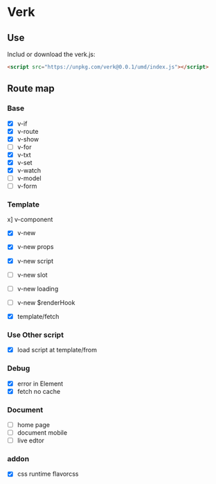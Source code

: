 # Verk

## Use

Includ or download the verk.js:

```html
<script src="https://unpkg.com/verk@0.0.1/umd/index.js"></script>
```

## Route map

### Base

- [x] v-if
- [x] v-route
- [x] v-show
- [ ] v-for
- [x] v-txt
- [x] v-set
- [x] v-watch
- [ ] v-model
- [ ] v-form

### Template

x] v-component
- [x] v-new
- [x] v-new props
- [x] v-new script
- [ ] v-new slot
- [ ] v-new loading
- [ ] v-new $renderHook

- [x] template/fetch


### Use Other script

- [x] load script at template/from

### Debug

- [x] error in Element
- [x] fetch no cache

### Document

- [ ] home page
- [ ] document mobile
- [ ] live edtor

### addon

- [x] css runtime flavorcss